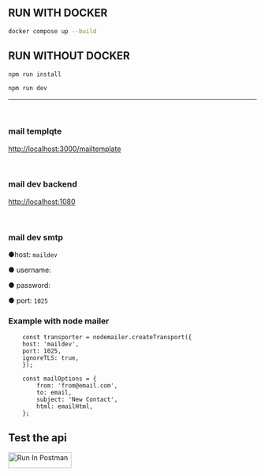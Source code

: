 
## RUN WITH DOCKER
```bash
docker compose up --build
```

## RUN WITHOUT DOCKER
```bash
npm run install
```
```bash
npm run dev
```
<hr>
<br>
<h3>mail templqte</h3>

[http://localhost:3000/mailtemplate](http://localhost:3000) 

<br/>
<h3>mail dev backend</h3>

[http://localhost:1080](http://localhost:1080)

<br/>
<h3>mail dev smtp</h3>

●host: `maildev`

● username:

● password:

● port: `1025`

### Example with node mailer

```
    const transporter = nodemailer.createTransport({
    host: 'maildev',
    port: 1025,
    ignoreTLS: true,
    });
    
    const mailOptions = {
        from: 'from@email.com',
        to: email,
        subject: 'New Contact',
        html: emailHtml,
    };
```

## Test the api

[<img src="https://run.pstmn.io/button.svg" alt="Run In Postman" style="width: 128px; height: 32px;">](https://god.gw.postman.com/run-collection/20726569-626456c6-231b-4f38-82ac-bfde97981479?action=collection%2Ffork&source=rip_markdown&collection-url=entityId%3D20726569-626456c6-231b-4f38-82ac-bfde97981479%26entityType%3Dcollection%26workspaceId%3De638c00e-154b-4000-85fe-58a1f52e21c2)

